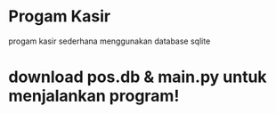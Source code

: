 # Progam Kasir
progam kasir sederhana menggunakan database sqlite

# download pos.db & main.py untuk menjalankan program!
